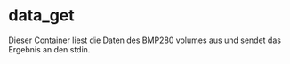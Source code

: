 # data_get
Dieser Container liest die Daten des BMP280 volumes aus
und sendet das Ergebnis an den stdin.


